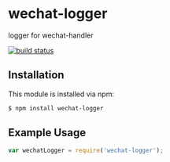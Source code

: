 # wechat-logger

logger for wechat-handler

[![build status](https://secure.travis-ci.org/rogerz/wechat-logger.png)](http://travis-ci.org/rogerz/wechat-logger)

## Installation

This module is installed via npm:

``` bash
$ npm install wechat-logger
```

## Example Usage

``` js
var wechatLogger = require('wechat-logger');
```
